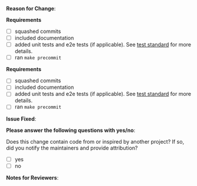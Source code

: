 <!-- Thank you for helping AAD Pod Identity with a pull request! Please make sure you read the [contributing guidelines](https://github.com/Azure/aad-pod-identity/blob/master/CONTRIBUTING.md). -->

**Reason for Change**:
<!-- What does this PR improve or fix in AAD Pod Identity? Why is it needed? -->

<!--
**Is this a chart or deployment yaml update?**
If yes, please update the yamls in the [manifest_staging/](https://github.com/Azure/aad-pod-identity/tree/master/manifest_staging/) folder, where we host the staging charts and deployment yamls. All the yaml changes will then be promoted into the released charts folder with the next release. Please also add the new configurable values to the configuration [table](https://github.com/Azure/aad-pod-identity/tree/master/manifest_staging/charts/aad-pod-identity#configuration). 
-->

**Requirements**

- [ ] squashed commits
- [ ] included documentation
- [ ] added unit tests and e2e tests (if applicable). See [test standard](https://github.com/Azure/aad-pod-identity/blob/master/CONTRIBUTING.md#test-standard) for more details.
- [ ] ran `make precommit`

**Requirements**

- [ ] squashed commits
- [ ] included documentation
- [ ] added unit tests and e2e tests (if applicable). See [test standard](https://github.com/Azure/aad-pod-identity/blob/master/CONTRIBUTING.md#test-standard) for more details.
- [ ] ran `make precommit`

**Issue Fixed**:
<!-- If this PR fixes GitHub issue 1234, add "Fixes #1234" to the next line. -->

**Please answer the following questions with yes/no**:

Does this change contain code from or inspired by another project? If so, did you notify the maintainers and provide attribution?

- [ ] yes
- [ ] no

**Notes for Reviewers**:
